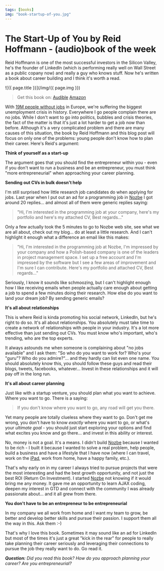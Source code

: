 ```yaml
---
tags: [books]
img: "book-startup-of-you.jpg"
---
```


# The Start-Up of You by Reid Hoffmann - (audio)book of the week

Reid Hoffmann is one of the most successful investors in the Silicon Valley, he's the founder of LinkedIn (which is performing really well on Wall Street as a public copany now) and really a guy who knows stuff. Now he's written a book about career building and I think it's worth a read.

<!--More-->

![{{ page.title }}](/img/{{ page.img }})

> Get this book on:
  [Audible](https://www.audible.com/pd/B0072L46P0?tag=sliwinski-20)
  [Amazon](https://www.amazon.com/dp/0307888908?tag=sliwinski-20)

With [19M people without jobs][bbc] in Europe, we're suffering the biggest unemployment crisis in history. Everywhere I go people complain there are no jobs. While I don't want to go into politics, bubbles and crisis theories, the fact of the matter is that it's just a lot harder to get a job now than before. Although it's a very complicated problem and there are many causes of this situation, the book by Reid Hoffmann and this blog post will focus on only one of the problems: young people don't know how to plan their career. Here's Reid's argument:



**Think of yourself as a start-up**

The argument goes that you should find the entrepreneur within you - even if you don't want to run a business and be an entrepreneur, you must think "more entrepreneurial" when approaching your career planning.

**Sending out CVs in bulk doesn't help**

I'm still surprised how little research job candidates do when applying for jobs. Last year when I put out an ad for a programming job in [Nozbe][n] I got around 20 replies... and almost all of them were generic replies saying:

> "Hi, I'm interested in the programming job at your company, here's my portfolio and here's my attached CV, Best regards..."

Only a few actually took the 5 minutes to go to Nozbe web site, see what we are all about, check out my blog... do at least a little research. And I can't highlight it enough what a difference an email like this makes:

> "Hi, I'm interested in the programming job at Nozbe, I'm impressed by your company and how a Polish-based company is one of the leaders in project management space. I set up a free account and I'm impressed by the software but I see a few areas of improvement and I'm sure I can contribute. Here's my portfolio and attached CV, Best regards..."

Seriously, I know it sounds like schmoozing, but I can't highlight enough how I like receiving emails when people actually care enough about getting a job to spend a few minutes doing their research. How else do you want to land your dream job? By sending generic emails?

**It's all about relationships**

This is where Reid is kinda promoting his social network, LinkedIn, but he's right to do so. It's all about relationships. You absolutely must take time to create a network of relationships with people in your industry. It's a lot more effective than just sending out CVs. You must know who's important, who's trending, who are the top experts.

It always astounds me when someone is complaining about "no jobs available" and I ask them: "So who do you want to work for? Who's your "guru"? Who do you admire?"... and they hardly can list even one name. You should absolutely know this, you should follow these guys and read their blogs, tweets, facebooks, whatever... Invest in these relationships and it will pay off in the long run.

**It's all about career planning**

Just like with a startup venture, you should plan what you want to achieve. Where you want to go. There is a saying:

> If you don't know where you want to go, any road will get you there.

Yet many people are totally clueless where they want to go. Don't get me wrong, you don't have to know *exactly* where you want to go, or what's your *ultimate goal* - you should just start exploring your options and find what excites you know and go there... and invest in this ability or interest.

No, money is not a goal. It's a means. I didn't build [Nozbe][n] because I wanted to be rich - I built it because I wanted to solve a real problem, help people, build a business and have a lifestyle that I have now (where I can travel, work on the [iPad][i], work from home, have a happy family, etc.).

That's why early on in my career I always tried to pursue projects that were the most interesting and had the best growth opportunity, and not just the best ROI (Return On Investment). I started [Nozbe][n] not knowing if it would bring me any money. It gave me an opportunity to learn AJAX coding, deepen my interest in GTD and connect with the community I was already passionate about... and it all grew from there.

**You don't have to be an entrepreneur to be entrepreneurial**

In my company we all work from home and I want my team to grow, be better and develop better skills and pursue their passion. I support them all the way in this. Ask them :-)

That's why I love this book. Sometimes it may sound like an ad for LinkedIn but most of the times it's just a great "kick in the rear" for people to really take planning their career seriously and leveraging their connections to pursue the job they really want to do. Go read it.

***Question:** Did you read this book? How do you approach planning your career? Are you entrepreneurial?*

[bbc]: http://www.bbc.co.uk/news/business-22353726
[n]: http://www.nozbe.com/
[ns]: http://www.nozbe.com/signup
[p]: http://www.productivemagazine.com/
[s]: http://www.michaelsliwinski.com/productive_show
[t]: http://twitter.com/MSliwinski
[i]: http://www.michaelsliwinski.com/tag/ipadonly
[e]: http://www.michaelsliwinski.com/how-i-use-evernote
[d]: http://db.tt/kD7Liux

[n]: https://michael.gratis/nozbe